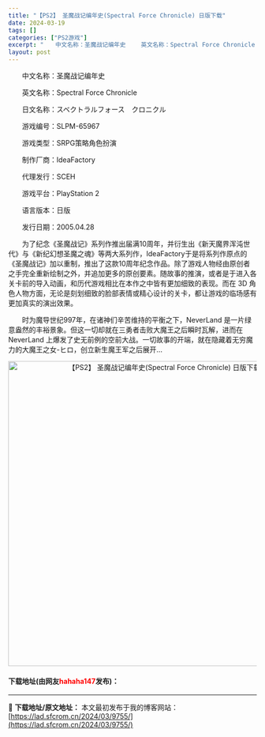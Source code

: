 ```yaml
---
title: "【PS2】 圣魔战记编年史(Spectral Force Chronicle) 日版下载"
date: 2024-03-19
tags: []
categories: ["PS2游戏"]
excerpt: "　　中文名称：圣魔战记编年史 　　英文名称：Spectral Force Chronicle 　　日文名称：スベクトラルフォース　クロニクル 　　游戏编号：SLPM-65967 　　游戏类型：SRPG策略角色扮演 　　制作厂商：IdeaFactory 　　代理发行：SCEH 　　游戏平台：PlayS&hellip;"
layout: post
---
```


 <p>　　中文名称：圣魔战记编年史</p> <p>　　英文名称：Spectral Force Chronicle</p> <p>　　日文名称：スベクトラルフォース　クロニクル</p> <p>　　游戏编号：SLPM-65967</p> <p>　　游戏类型：SRPG策略角色扮演</p> <p>　　制作厂商：IdeaFactory</p> <p>　　代理发行：SCEH</p> <p>　　游戏平台：PlayStation 2</p> <p>　　语言版本：日版</p> <p>　　发行日期：2005.04.28</p> <p>　　为了纪念《圣魔战记》系列作推出届满10周年，并衍生出《新天魔界浑沌世代》与《新纪幻想圣魔之魂》等两大系列作，IdeaFactory于是将系列作原点的《圣魔战记》加以重制，推出了这款10周年纪念作品。除了游戏人物经由原创者之手完全重新绘制之外，并追加更多的原创要素。随故事的推演，或者是于进入各关卡前的导入动画，和历代游戏相比在本作之中皆有更加细致的表现。而在 3D 角色人物方面，无论是刻划细致的脸部表情或精心设计的关卡，都让游戏的临场感有更加真实的演出效果。</p> <p>　　时为魔导世纪997年，在诸神们辛苦维持的平衡之下，NeverLand 是一片绿意盎然的丰裕景象。但这一切却就在三勇者击败大魔王之后瞬时瓦解，进而在 NeverLand 上爆发了史无前例的空前大战。一切故事的开端，就在隐藏着无穷魔力的大魔王之女-ヒロ，创立新生魔王军之后展开&hellip;</p> <p align="center"><img align="" border="0" src="https://lad.sfcrom.cn/wp-content/uploads/2024/03/20240319_65f998c5b64d1.jpg" width="617" alt="【PS2】 圣魔战记编年史(Spectral Force Chronicle) 日版下载" /></p> <p><h4>下载地址(由网友<font color="red">hahaha147</font>发布)：</h4></p> 

---
📖 **下载地址/原文地址：** 本文最初发布于我的博客网站：[https://lad.sfcrom.cn/2024/03/9755/](https://lad.sfcrom.cn/2024/03/9755/)
